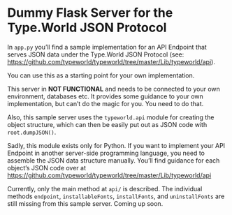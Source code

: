 # Dummy Flask Server for the Type.World JSON Protocol

In `app.py` you’ll find a sample implementation for an API Endpoint that serves JSON data under the Type.World JSON Protocol (see: https://github.com/typeworld/typeworld/tree/master/Lib/typeworld/api).

You can use this as a starting point for your own implementation.

This server in **NOT FUNCTIONAL** and needs to be connected to your own environment, databases etc. It provides some guidance to your own implementation, but can’t do the magic for you. You need to do that.

Also, this sample server uses the `typeworld.api` module for creating the object structure, which can then be easily put out as JSON code with `root.dumpJSON()`.

Sadly, this module exists only for Python. If you want to implement your API Endpoint in another server-side programming language, you need to assemble the JSON data structure manually. You’ll find guidance for each object’s JSON code over at https://github.com/typeworld/typeworld/tree/master/Lib/typeworld/api

Currently, only the main method at `api/` is described. The individual methods `endpoint`, `installableFonts`, `installFonts`, and `uninstallFonts` are still missing from this sample server. Coming up soon.